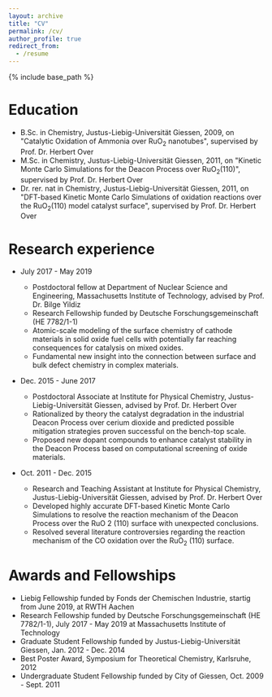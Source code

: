 ```yaml
---
layout: archive
title: "CV"
permalink: /cv/
author_profile: true
redirect_from:
  - /resume
---
```


{% include base_path %}

Education
======
* B.Sc. in Chemistry, Justus-Liebig-Universität Giessen, 2009, on "Catalytic Oxidation of Ammonia over RuO<sub>2</sub> nanotubes", supervised by Prof. Dr. Herbert Over
* M.Sc. in Chemistry, Justus-Liebig-Universität Giessen, 2011, on "Kinetic Monte Carlo Simulations for the Deacon Process over RuO<sub>2</sub>(110)", supervised by Prof. Dr. Herbert Over
* Dr. rer. nat in Chemistry, Justus-Liebig-Universität Giessen, 2011, on "DFT-based Kinetic Monte Carlo Simulations of oxidation reactions over the RuO<sub>2</sub>(110) model catalyst surface", supervised by Prof. Dr. Herbert Over

Research experience
======
* July 2017 - May 2019
  * Postdoctoral fellow at Department of Nuclear Science and Engineering, Massachusetts Institute of Technology, advised by Prof. Dr. Bilge Yildiz
  * Research Fellowship funded by Deutsche Forschungsgemeinschaft (HE 7782/1-1)
  * Atomic-scale modeling of the surface chemistry of cathode materials in solid oxide fuel cells with potentially far reaching consequences for catalysis on mixed oxides.
  * Fundamental new insight into the connection between surface and bulk defect chemistry in complex materials.

* Dec. 2015 - June 2017
  * Postdoctoral Associate at Institute for Physical Chemistry, Justus-Liebig-Universität Giessen, advised by Prof. Dr. Herbert Over
  * Rationalized by theory the catalyst degradation in the industrial Deacon Process over cerium dioxide and predicted possible mitigation strategies proven successful on the bench-top scale.
  * Proposed new dopant compounds to enhance catalyst stability in the Deacon Process based on computational screening of oxide materials.

* Oct. 2011 - Dec. 2015
  * Research and Teaching Assistant at Institute for Physical Chemistry, Justus-Liebig-Universität Giessen, advised by Prof. Dr. Herbert Over
  * Developed highly accurate DFT-based Kinetic Monte Carlo Simulations to resolve the reaction mechanism of the Deacon Process over the RuO 2 (110) surface with unexpected conclusions.
  * Resolved several literature controversies regarding the reaction mechanism of the CO oxidation over the RuO<sub>2</sub> (110) surface.
  
Awards and Fellowships
======
* Liebig Fellowship funded by Fonds der Chemischen Industrie, startig from June 2019, at RWTH Aachen
* Research Fellowship funded by Deutsche Forschungsgemeinschaft (HE 7782/1-1), July 2017 - May 2019 at Massachusetts Institute of Technology
* Graduate Student Fellowship funded by Justus-Liebig-Universität Giessen, Jan. 2012 - Dec. 2014
* Best Poster Award, Symposium for Theoretical Chemistry, Karlsruhe, 2012
* Undergraduate Student Fellowship funded by City of Giessen, Oct. 2009 - Sept. 2011



